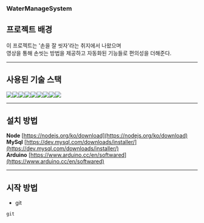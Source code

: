 ### WaterManageSystem

## 프로젝트 배경
이 프로젝트는 '손을 잘 씻자'라는 취지에서 나왔으며   
영상을 통해 손씻는 방법을 제공하고 자동화된 기능들로 편의성을 더해준다.

* * *
## 사용된 기술 스택   
<img src="https://img.shields.io/badge/Node.js-339933?style=for-the-badge&logo=node.js&logoColor=green"><img src="https://img.shields.io/badge/handlebars.js-000000?style=for-the-badge&logo=handlebars.js&logoColor=white"><img src="https://img.shields.io/badge/Express.js-000000?style=for-the-badge&logo=Express&logoColor=white"><img src="https://img.shields.io/badge/MySql-4479A1?style=for-the-badge&logo=MySql&logoColor=white"><img src="https://img.shields.io/badge/HTML-E34F26?style=for-the-badge&logo=HTML5&logoColor=white"><img src="https://img.shields.io/badge/CSS-1572B6?style=for-the-badge&logo=CSS3&logoColor=white"><img src="https://img.shields.io/badge/Javascript-F7DF1E?style=for-the-badge&logo=JavaScript&logoColor=white"><img src="https://img.shields.io/badge/Arduino-00979D?style=for-the-badge&logo=Arduino&logoColor=white"><img src="https://img.shields.io/badge/php-777BB4?style=for-the-badge&logo=php&logoColor=white">

* * *
## 설치 방법
**Node** [https://nodejs.org/ko/download](https://nodejs.org/ko/download)   
**MySql** [https://dev.mysql.com/downloads/installer/](https://dev.mysql.com/downloads/installer/)   
**Arduino** [https://www.arduino.cc/en/softwared](https://www.arduino.cc/en/softwared)   

* * *
## 시작 방법
* git   
```git
git
```
